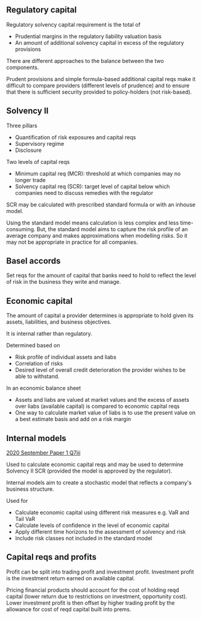 ## Regulatory capital

Regulatory solvency capital requirement is the total of

- Prudential margins in the regulatory liability valuation basis
- An amount of additional solvency capital in excess of the regulatory
provisions

There are different approaches to the balance between the two components.

Prudent provisions and simple formula-based additional capital reqs make it
difficult to compare providers (different levels of prudence) and to ensure
that there is sufficient security provided to policy-holders (not risk-based).

## Solvency II

Three pillars

- Quantification of risk exposures and capital reqs
- Supervisory regime
- Disclosure

Two levels of capital reqs

- Minimum capital req (MCR): threshold at which companies may no longer trade
- Solvency capital req (SCR): target level of capital below which companies
need to discuss remedies with the regulator

SCR may be calculated with prescribed standard formula or with an inhouse
model.

Using the standard model means calculation is less complex and less
time-consuming.
But, the standard model aims to capture the risk profile of an
average company and makes approximations when modelling risks.
So it may not be appropriate in practice for all companies.

## Basel accords

Set reqs for the amount of capital that banks need to hold to reflect the level
of risk in the business they write and manage.

## Economic capital

The amount of capital a provider determines is appropriate to hold given its
assets, liabilities, and business objectives.

It is internal rather than regulatory.

Determined based on

- Risk profile of individual assets and liabs
- Correlation of risks
- Desired level of overall credit deterioration the provider wishes to be able
to withstand.

In an economic balance sheet

- Assets and liabs are valued at market values and the excess of assets over
liabs (available capital) is compared to economic capital reqs
- One way to calculate market value of liabs is to use the present value on a
best estimate basis and add on a risk margin

## Internal models

[2020 September Paper 1 Q7iii](40-2020-09-01.md#7-iii)

Used to calculate economic capital reqs and may be used to determine Solvency
II SCR (provided the model is approved by the regulator).

Internal models aim to create a stochastic model that reflects a company's
business structure.

Used for

- Calculate economic capital using different risk measures e.g.
VaR and Tail VaR
- Calculate levels of confidence in the level of economic capital
- Apply different time horizons to the assessment of solvency and risk
- Include risk classes not included in the standard model

## Capital reqs and profits

Profit can be split into trading profit and investment profit.
Investment profit is the investment return earned on available capital.

Pricing financial products should account for the cost of holding reqd
capital (lower return due to restrictions on investment, opportunity cost).
Lower investment profit is then offset by higher trading profit by the
allowance for cost of reqd capital built into prems.
